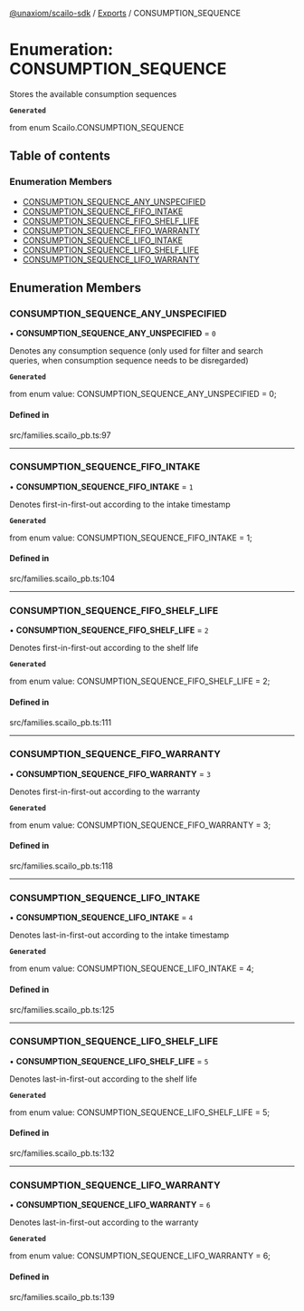 [@unaxiom/scailo-sdk](../README.md) / [Exports](../modules.md) / CONSUMPTION\_SEQUENCE

# Enumeration: CONSUMPTION\_SEQUENCE

Stores the available consumption sequences

**`Generated`**

from enum Scailo.CONSUMPTION_SEQUENCE

## Table of contents

### Enumeration Members

- [CONSUMPTION\_SEQUENCE\_ANY\_UNSPECIFIED](CONSUMPTION_SEQUENCE.md#consumption_sequence_any_unspecified)
- [CONSUMPTION\_SEQUENCE\_FIFO\_INTAKE](CONSUMPTION_SEQUENCE.md#consumption_sequence_fifo_intake)
- [CONSUMPTION\_SEQUENCE\_FIFO\_SHELF\_LIFE](CONSUMPTION_SEQUENCE.md#consumption_sequence_fifo_shelf_life)
- [CONSUMPTION\_SEQUENCE\_FIFO\_WARRANTY](CONSUMPTION_SEQUENCE.md#consumption_sequence_fifo_warranty)
- [CONSUMPTION\_SEQUENCE\_LIFO\_INTAKE](CONSUMPTION_SEQUENCE.md#consumption_sequence_lifo_intake)
- [CONSUMPTION\_SEQUENCE\_LIFO\_SHELF\_LIFE](CONSUMPTION_SEQUENCE.md#consumption_sequence_lifo_shelf_life)
- [CONSUMPTION\_SEQUENCE\_LIFO\_WARRANTY](CONSUMPTION_SEQUENCE.md#consumption_sequence_lifo_warranty)

## Enumeration Members

### CONSUMPTION\_SEQUENCE\_ANY\_UNSPECIFIED

• **CONSUMPTION\_SEQUENCE\_ANY\_UNSPECIFIED** = ``0``

Denotes any consumption sequence (only used for filter and search queries, when consumption sequence needs to be disregarded)

**`Generated`**

from enum value: CONSUMPTION_SEQUENCE_ANY_UNSPECIFIED = 0;

#### Defined in

src/families.scailo_pb.ts:97

___

### CONSUMPTION\_SEQUENCE\_FIFO\_INTAKE

• **CONSUMPTION\_SEQUENCE\_FIFO\_INTAKE** = ``1``

Denotes first-in-first-out according to the intake timestamp

**`Generated`**

from enum value: CONSUMPTION_SEQUENCE_FIFO_INTAKE = 1;

#### Defined in

src/families.scailo_pb.ts:104

___

### CONSUMPTION\_SEQUENCE\_FIFO\_SHELF\_LIFE

• **CONSUMPTION\_SEQUENCE\_FIFO\_SHELF\_LIFE** = ``2``

Denotes first-in-first-out according to the shelf life

**`Generated`**

from enum value: CONSUMPTION_SEQUENCE_FIFO_SHELF_LIFE = 2;

#### Defined in

src/families.scailo_pb.ts:111

___

### CONSUMPTION\_SEQUENCE\_FIFO\_WARRANTY

• **CONSUMPTION\_SEQUENCE\_FIFO\_WARRANTY** = ``3``

Denotes first-in-first-out according to the warranty

**`Generated`**

from enum value: CONSUMPTION_SEQUENCE_FIFO_WARRANTY = 3;

#### Defined in

src/families.scailo_pb.ts:118

___

### CONSUMPTION\_SEQUENCE\_LIFO\_INTAKE

• **CONSUMPTION\_SEQUENCE\_LIFO\_INTAKE** = ``4``

Denotes last-in-first-out according to the intake timestamp

**`Generated`**

from enum value: CONSUMPTION_SEQUENCE_LIFO_INTAKE = 4;

#### Defined in

src/families.scailo_pb.ts:125

___

### CONSUMPTION\_SEQUENCE\_LIFO\_SHELF\_LIFE

• **CONSUMPTION\_SEQUENCE\_LIFO\_SHELF\_LIFE** = ``5``

Denotes last-in-first-out according to the shelf life

**`Generated`**

from enum value: CONSUMPTION_SEQUENCE_LIFO_SHELF_LIFE = 5;

#### Defined in

src/families.scailo_pb.ts:132

___

### CONSUMPTION\_SEQUENCE\_LIFO\_WARRANTY

• **CONSUMPTION\_SEQUENCE\_LIFO\_WARRANTY** = ``6``

Denotes last-in-first-out according to the warranty

**`Generated`**

from enum value: CONSUMPTION_SEQUENCE_LIFO_WARRANTY = 6;

#### Defined in

src/families.scailo_pb.ts:139
